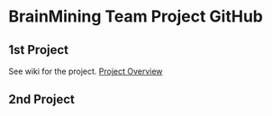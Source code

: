 # BrainMining Team Project GitHub
## 1st Project 
See wiki for the project. 
[Project Overview](https://github.com/srshin/github/wiki/1st-Project-Overview)
## 2nd Project
